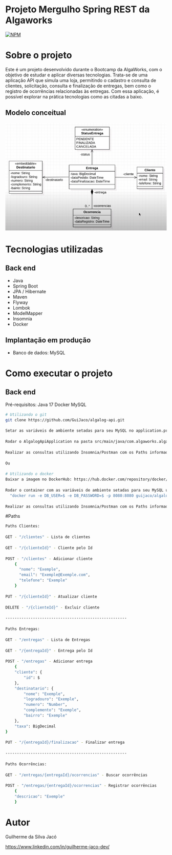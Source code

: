 # Projeto Mergulho Spring REST da Algaworks
[![NPM](https://img.shields.io/npm/l/react)](https://github.com/GuiJaco/algalog-api/blob/main/LICENSE)

# Sobre o projeto
Este é um projeto desenvolvido durante o Bootcamp da AlgaWorks, com o objetivo de estudar e aplicar diversas tecnologias. Trata-se de uma aplicação API que simula uma loja, permitindo o cadastro e consulta de clientes, solicitação, consulta e finalização de entregas, bem como o registro de ocorrências relacionadas às entregas. Com essa aplicação, é possível explorar na prática tecnologias como as citadas a baixo.

## Modelo conceitual
![Modelo Conceitual](https://github.com/GuiJaco/algalog-api/blob/main/assets/img/mapa-conceitual-alga-log.png)

# Tecnologias utilizadas
## Back end
- Java
- Spring Boot
- JPA / Hibernate
- Maven
- Flyway
- Lombok
- ModelMapper
- Insomnia
- Docker

## Implantação em produção
- Banco de dados: MySQL

# Como executar o projeto

## Back end
Pré-requisitos: Java 17
Docker
MySQL

```bash
# Utilizando o git
git clone https://github.com/GuiJaco/algalog-api.git

Setar as variáveis de ambiente setadas para seu MySQL no application.properties: ${DB_USER}, ${DB_PASSWORD}

Rodar o AlgalogApiApplication na pasta src/main/java/com.algaworks.algalog

Realizar as consultas utilizando Insomnia/Postman com os Paths informados abaixo

Ou

# Utilizando o docker
Baixar a imagem no DockerHub: https://hub.docker.com/repository/docker/guijaco/algalog-api

Rodar o container com as variáveis de ambiente setadas para seu MySQL usando o comando: 
  "docker run -e DB_USER=$ -e DB_PASSWORD=$ -p 8080:8080 guijaco/algalog-api"

Realizar as consultas utilizando Insomnia/Postman com os Paths informados abaixo
```

#Paths

```bash
Paths Clientes:

GET - "/clientes" - Lista de clientes

GET - "/{clienteId}" - Cliente pelo Id

POST - "/clientes" - Adicionar cliente 
    {
      "nome": "Exemple",
      "email": "Exemple@Exemple.com",
      "telefone": "Exemple"
    }

PUT - "/{clienteId}" - Atualizar cliente

DELETE - "/{clienteId}" - Excluir cliente

-----------------------------------------------------

Paths Entregas:

GET - "/entregas" - Lista de Entregas

GET - "/{entregaId}" - Entrega pelo Id

POST - "/entregas" - Adicionar entrega
    {
	"cliente": {
		"id": $
	},
	"destinatario": {
		"nome": "Exemple",
		"logradouro": "Exemple",
		"numero": "Number",
		"complemento": "Exemple",
		"bairro": "Exemple"
	},
	"taxa": BigDecimal
}

PUT - "/{entregaId}/finalizacao" - Finalizar entrega

-----------------------------------------------------

Paths Ocorrências:

GET - "/entregas/{entregaId}/ocorrencias" - Buscar ocorrências

POST - "/entregas/{entregaId}/ocorrencias" - Registrar ocorrências
    {
	"descricao": "Exemple"
    }
```

# Autor

Guilherme da Silva Jacó

https://www.linkedin.com/in/guilherme-jaco-dev/

